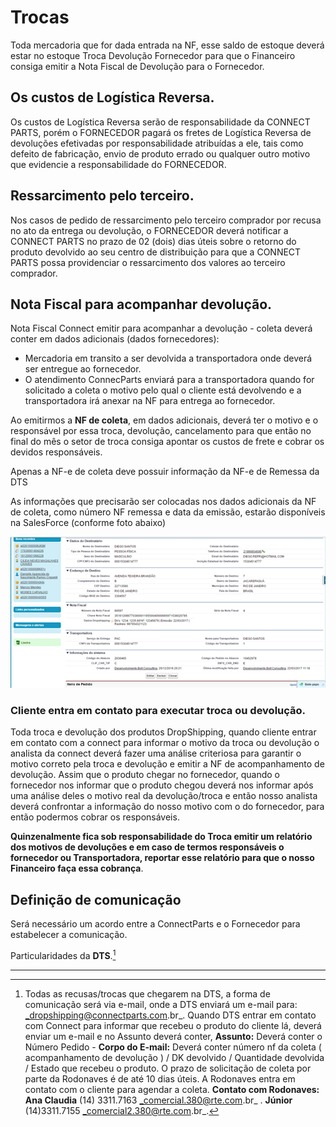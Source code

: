 # Trocas

Toda mercadoria que for dada entrada na NF, esse saldo de estoque deverá estar no estoque Troca Devolução Fornecedor para que o Financeiro consiga emitir a Nota Fiscal de Devolução para o Fornecedor.

## Os custos de Logística Reversa.

Os custos de Logística Reversa serão de responsabilidade da CONNECT PARTS, porém o FORNECEDOR pagará os fretes de Logística Reversa de devoluções efetivadas por responsabilidade atribuídas a ele, tais como defeito de fabricação, envio de produto errado ou qualquer outro motivo que evidencie a responsabilidade do FORNECEDOR.

## Ressarcimento pelo terceiro.

Nos casos de pedido de ressarcimento pelo terceiro comprador por recusa no ato da entrega ou devolução, o FORNECEDOR deverá notificar a CONNECT PARTS no prazo de 02 (dois) dias úteis sobre o retorno do produto devolvido ao seu centro de distribuição para que a CONNECT PARTS possa providenciar o ressarcimento dos valores ao terceiro comprador.

## Nota Fiscal para acompanhar devolução.

Nota Fiscal Connect emitir para acompanhar a devolução - coleta deverá conter em dados adicionais (dados fornecedores): 
* Mercadoria em transito a ser devolvida a transportadora onde deverá ser entregue ao fornecedor. 
* O atendimento ConnecParts enviará para a transportadora quando for solicitado a coleta o motivo pelo qual o cliente está devolvendo e a transportadora irá anexar na NF para entrega ao fornecedor.

<!-- 
Mercadoria em transito a ser devolvida a transportadora onde deverá ser entregue na DPF AUTO PECAS LTDA situada Rua Osasco,1129 – Anhanguera km 33 – Parque Empresarial – Cajamar/SP. CNPJ: 05910160/000191, conforme NF de remessa por conta e ordem número (identificar número remessa emitida pela DTS) emitida dia: ____________. Foi alinhado entre o atendimento e transportadora que o atendimento enviará para a transportadora quando for solicitado a coleta o motivo pelo qual o cliente está devolvendo e a transportadora irá anexar na NF para entrega ao fornecedor.
-->


Ao emitirmos a **NF de coleta**, em dados adicionais, deverá ter o motivo e o responsável por essa troca, devolução, cancelamento para que então no final do mês o setor de troca consiga apontar os custos de frete e cobrar os devidos responsáveis.

Apenas a NF-e de coleta deve possuir informação da NF-e de Remessa da DTS

As informações que precisarão ser colocadas nos dados adicionais da NF de coleta, como número NF remessa e data da emissão, estarão disponíveis na SalesForce (conforme foto abaixo) 

![](/assets/atendimentoPedidos10.png)

<!--Todo contato feito no Fornecedor DTS, será joyce@dtsparachoques.com.br / telefone 11 4446 4100-->

### Cliente entra em contato para executar troca ou devolução.

Toda troca e devolução dos produtos DropShipping, quando cliente entrar em contato com a connect para informar o motivo da troca ou devolução o analista da connect deverá fazer uma análise criteriosa para garantir o motivo correto pela troca e devolução e emitir a NF de acompanhamento de devolução. Assim que o produto chegar no fornecedor, quando o fornecedor nos informar que o produto chegou deverá nos informar após uma análise deles o motivo real da devolução/troca e então nosso analista deverá confrontar a informação do nosso motivo com o do fornecedor, para então podermos cobrar os responsáveis.

**Quinzenalmente fica sob responsabilidade do Troca emitir um relatório dos motivos de devoluções e em caso de termos responsáveis o fornecedor ou Transportadora, reportar esse relatório para que o nosso Financeiro faça essa cobrança**.

## Definição de comunicação

Será necessário um acordo entre a ConnectParts e o Fornecedor para estabelecer a comunicação.

Particularidades da **DTS**.[^1]

---

[^1]: Todas as recusas/trocas que chegarem na DTS, a forma de comunicação será via e-mail, onde a DTS enviará um e-mail para: _dropshipping@connectparts.com.br_. Quando DTS entrar em contato com Connect para informar que recebeu o produto do cliente lá, deverá enviar um e-mail e no Assunto deverá conter, **Assunto:** Deverá conter o Número Pedido - **Corpo  do E-mail:** Deverá conter número nf da coleta ( acompanhamento de devolução ) / DK devolvido / Quantidade devolvida / Estado que recebeu o produto. O prazo de solicitação de coleta por parte da Rodonaves é de até 10 dias úteis. A Rodonaves entra em contato com o cliente para agendar a coleta. **Contato com Rodonaves:** **Ana Claudia** (14) 3311.7163 _comercial.380@rte.com.br_ . **Júnior** (14)3311.7155 _comercial2.380@rte.com.br_.



